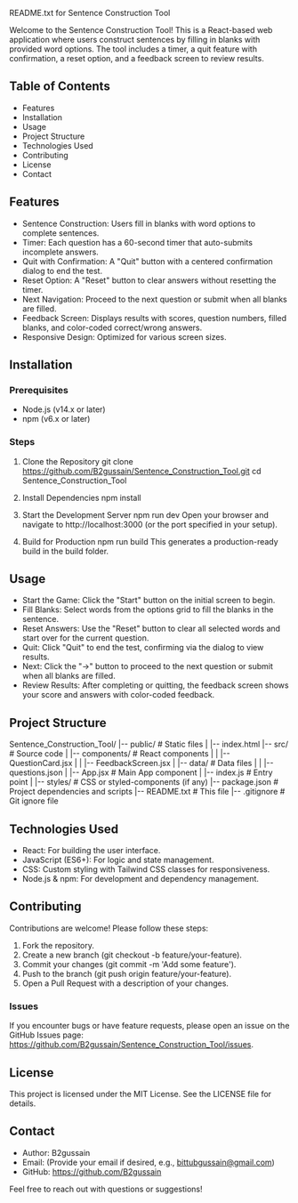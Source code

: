 README.txt for Sentence Construction Tool

Welcome to the Sentence Construction Tool! This is a React-based web application where users construct sentences by filling in blanks with provided word options. The tool includes a timer, a quit feature with confirmation, a reset option, and a feedback screen to review results.

Table of Contents
-----------------
- Features
- Installation
- Usage
- Project Structure
- Technologies Used
- Contributing
- License
- Contact

Features
--------
- Sentence Construction: Users fill in blanks with word options to complete sentences.
- Timer: Each question has a 60-second timer that auto-submits incomplete answers.
- Quit with Confirmation: A "Quit" button with a centered confirmation dialog to end the test.
- Reset Option: A "Reset" button to clear answers without resetting the timer.
- Next Navigation: Proceed to the next question or submit when all blanks are filled.
- Feedback Screen: Displays results with scores, question numbers, filled blanks, and color-coded correct/wrong answers.
- Responsive Design: Optimized for various screen sizes.

Installation
------------
### Prerequisites
- Node.js (v14.x or later)
- npm (v6.x or later)

### Steps
1. Clone the Repository
   git clone https://github.com/B2gussain/Sentence_Construction_Tool.git
   cd Sentence_Construction_Tool

2. Install Dependencies
   npm install

3. Start the Development Server
   npm run dev
   Open your browser and navigate to http://localhost:3000 (or the port specified in your setup).

4. Build for Production
   npm run build
   This generates a production-ready build in the build folder.

Usage
-----
- Start the Game: Click the "Start" button on the initial screen to begin.
- Fill Blanks: Select words from the options grid to fill the blanks in the sentence.
- Reset Answers: Use the "Reset" button to clear all selected words and start over for the current question.
- Quit: Click "Quit" to end the test, confirming via the dialog to view results.
- Next: Click the "->" button to proceed to the next question or submit when all blanks are filled.
- Review Results: After completing or quitting, the feedback screen shows your score and answers with color-coded feedback.

Project Structure
-----------------
Sentence_Construction_Tool/
|-- public/              # Static files
|   |-- index.html
|-- src/                 # Source code
|   |-- components/      # React components
|   |   |-- QuestionCard.jsx
|   |   |-- FeedbackScreen.jsx
|   |-- data/            # Data files
|   |   |-- questions.json
|   |-- App.jsx          # Main App component
|   |-- index.js         # Entry point
|   |-- styles/          # CSS or styled-components (if any)
|-- package.json         # Project dependencies and scripts
|-- README.txt           # This file
|-- .gitignore           # Git ignore file

Technologies Used
-----------------
- React: For building the user interface.
- JavaScript (ES6+): For logic and state management.
- CSS: Custom styling with Tailwind CSS classes for responsiveness.
- Node.js & npm: For development and dependency management.

Contributing
------------
Contributions are welcome! Please follow these steps:
1. Fork the repository.
2. Create a new branch (git checkout -b feature/your-feature).
3. Commit your changes (git commit -m 'Add some feature').
4. Push to the branch (git push origin feature/your-feature).
5. Open a Pull Request with a description of your changes.

### Issues
If you encounter bugs or have feature requests, please open an issue on the GitHub Issues page: https://github.com/B2gussain/Sentence_Construction_Tool/issues.

License
-------
This project is licensed under the MIT License. See the LICENSE file for details.

Contact
-------
- Author: B2gussain
- Email: (Provide your email if desired, e.g., bittubgussain@gmail.com)
- GitHub: https://github.com/B2gussain

Feel free to reach out with questions or suggestions!
